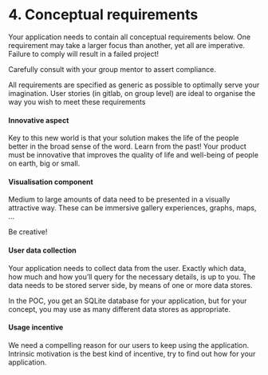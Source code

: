 # 4. Conceptual requirements

Your application needs to contain all conceptual requirements below. One requirement may
take a larger focus than another, yet all are imperative. Failure to comply will result in a failed
project!

Carefully consult with your group mentor to assert compliance.

All requirements are specified as generic as possible to optimally serve your imagination. User
stories (in gitlab, on group level) are ideal to organise the way you wish to meet these
requirements


#### Innovative aspect
Key to this new world is that your solution makes the life of the people better in the broad sense
of the word. Learn from the past! Your product must be innovative that improves the quality of
life and well-being of people on earth, big or small.


#### Visualisation component
Medium to large amounts of data need to be presented in a visually attractive way. These can
be immersive gallery experiences, graphs, maps, …

Be creative!


#### User data collection
Your application needs to collect data from the user. Exactly which data, how much and how
you’ll query for the necessary details, is up to you. The data needs to be stored server side, by
means of one or more data stores.

In the POC, you get an SQLite database for your application, but for your concept, you may use
as many different data stores as appropriate.


#### Usage incentive
We need a compelling reason for our users to keep using the application. Intrinsic motivation is
the best kind of incentive, try to find out how for your application.